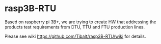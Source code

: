 # rasp3B-RTU
Based on raspberry pi 3B+, we are trying to create HW that addressing the products test requirements from DTU, TTU and FTU production lines.

Please see wiki https://github.com/Tibalt/rasp3B-RTU/wiki for details.
